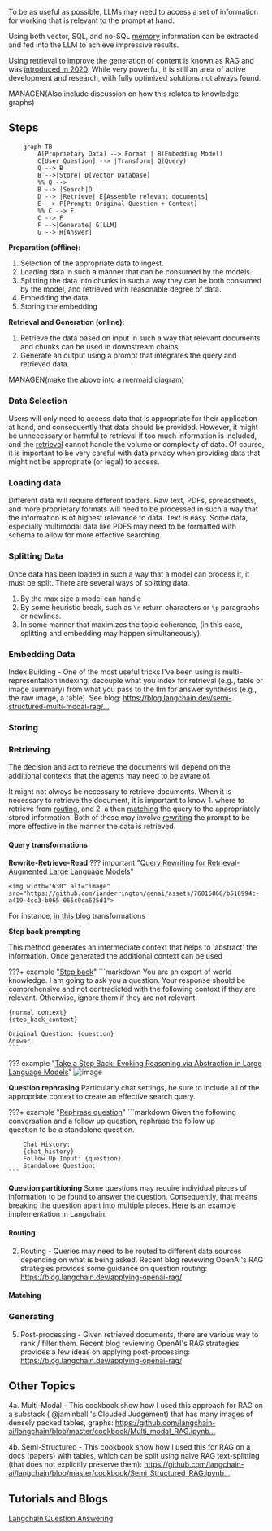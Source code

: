 To be as useful as possible, LLMs may need to access a set of information for working that is relevant to the prompt at hand. 

Using both vector, SQL, and no-SQL  [memory](./memory.md) information can be extracted and fed into the LLM to achieve impressive results. 

Using retrieval to improve the generation of content is known as RAG and was [introduced in 2020](https://arxiv.org/abs/2005.11401). While very powerful, it is still an area of active development and research, with fully optimized solutions not always found. 

MANAGEN(Also include discussion on how this relates to knowledge graphs)

## Steps
```mermaid
    graph TB
        A[Proprietary Data] -->|Format | B(Embedding Model)
        C[User Question] --> |Transform| Q(Query)
        Q --> B
        B -->|Store| D[Vector Database]
        %% Q -->
        B --> |Search|D
        D --> |Retrieve| E[Assemble relevant documents]
        E --> F[Prompt: Original Question + Context]
        %% C --> F
        C --> F
        F -->|Generate| G[LLM]
        G --> H[Answer]
```
**Preparation (offline):** 

1. Selection of the appropriate data to ingest.
1. Loading data in such a manner that can be consumed by the models.
1. Splitting the data into chunks in such a way they can be both consumed by the model, and retrieved with reasonable degree of data.
1. Embedding the data. 
1. Storing the embedding

**Retrieval and Generation (online):**

1. Retrieve the data based on input in such a way that relevant documents and chunks can be used in downstream chains.
1. Generate an output using a prompt that integrates the query and retrieved data. 

MANAGEN(make the above  into a mermaid diagram)

### Data Selection

Users will only need to access data that is appropriate for their application at hand, and consequently that data should be provided. However, it might be unnecessary or harmful to retrieval if too much information is included, and the [retrieval](#retrieval) cannot handle the volume or complexity of data. 
Of course, it is important to be very careful with data privacy when providing data that might not be appropriate (or legal) to access.

### Loading data
Different data will require different loaders. Raw text, PDFs, spreadsheets, and more proprietary formats will need to be processed in such a way that the information is of highest relevance to data. Text is easy. Some data, especially multimodal data like PDFS may need to be formatted with schema to allow for more effective searching.

### Splitting Data
Once data has been loaded in such a way that a model can process it, it must be split. There are several ways of splitting data. 
1. By the max size a model can handle
2. By some heuristic break, such as `\n` return characters or `\p` paragraphs or newlines.
3. In some manner that maximizes the topic coherence, (in this case, splitting and embedding may happen simultaneously).

### Embedding Data

Index Building - One of the most useful tricks I've been using is multi-representation indexing: decouple what you index for retrieval (e.g., table or image summary) from what you pass to the llm for answer synthesis (e.g., the raw image, a table). See blog: 
https://blog.langchain.dev/semi-structured-multi-modal-rag/…

### Storing


### Retrieving

The decision and act to retrieve the documents will depend on the additional contexts that the agents may need to be aware of. 

It might not always be necessary to retrieve documents. When it is necessary to retrieve the document, it is important to know 1. where to retrieve from [routing](#routing),  and 2. a then [matching](#matching) the query to the appropriately stored information. Both of these may involve [rewriting](#query-transformations) the prompt to be more effective in the manner the data is retrieved. 

#### Query transformations

**Rewrite-Retrieve-Read**
??? important "[Query Rewriting for Retrieval-Augmented Large Language Models](https://arxiv.org/pdf/2305.14283.pdf)"
    
    <img width="630" alt="image" src="https://github.com/ianderrington/genai/assets/76016868/b518994c-a419-4cc3-b065-065c0ca625d1">

For instance, [in this blog](https://blog.langchain.dev/query-transformations/) transformations 

**Step back prompting**

This method generates an intermediate context that helps to 'abstract' the information. Once generated the additional context can be used

???+ example "[Step back](https://smith.langchain.com/hub/langchain-ai/stepback-answer)"
    ```markdown
    You are an expert of world knowledge. I am going to ask you a question. Your response should be comprehensive and not contradicted with the following context if they are relevant. Otherwise, ignore them if they are not relevant.
    
    {normal_context}
    {step_back_context}
    
    Original Question: {question}
    Answer:
    ```

??? example "[Take a Step Back: Evoking Reasoning via Abstraction in Large Language Models](https://arxiv.org/pdf/2310.06117.pdf)"
    ![image](https://github.com/ianderrington/genai/assets/76016868/970df1c9-cdfc-4a9e-9dcf-f83944e6102c)

**Question rephrasing**
Particularly chat settings, be sure to include all of the appropriate context to create an effective search query. 

???+ example "[Rephrase question](https://smith.langchain.com/hub/langchain-ai/weblangchain-search-query)"
    ```markdown
        Given the following conversation and a follow up question, rephrase the follow up \
question to be a standalone question.
        
        Chat History:
        {chat_history}
        Follow Up Input: {question}
        Standalone Question:
    ```
**Question partitioning**
Some questions may require individual pieces of information to be found to answer the question.  Consequently, that means breaking the question apart into multiple pieces. 
[Here](https://python.langchain.com/docs/modules/data_connection/retrievers/MultiQueryRetriever) is an example implementation in Langchain.

#### Routing
2. Routing - Queries may need to be routed to different data sources depending on what is being asked. Recent blog reviewing OpenAI's RAG strategies provides some guidance on question routing: https://blog.langchain.dev/applying-openai-rag/

#### Matching
 
### Generating

5. Post-processing - Given retrieved documents, there are various way to rank / filter them. Recent blog reviewing OpenAI's RAG strategies provides a few ideas on applying post-processing: https://blog.langchain.dev/applying-openai-rag/

## Other Topics

4a. Multi-Modal -
This cookbook show how I used this approach for RAG on a substack (
@jaminball
's Clouded Judgement) that has many images of densely packed tables, graphs:
https://github.com/langchain-ai/langchain/blob/master/cookbook/Multi_modal_RAG.ipynb…

4b. Semi-Structured -
This cookbook show how I used this for RAG on a docs (papers) with tables, which can be split using naive RAG text-splitting (that does not explicitly preserve them):
https://github.com/langchain-ai/langchain/blob/master/cookbook/Semi_Structured_RAG.ipynb…


## Tutorials and Blogs

[Langchain Question Answering](https://python.langchain.com/docs/use_cases/question_answering/)

